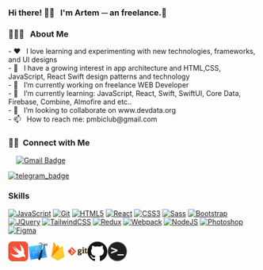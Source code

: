 ### Hi there! 👋🏼 &nbsp; I'm Artem ⏤ an freelance.👋  <br/>
<h3> 👨🏻‍💻 &nbsp; About Me </h3> 
- ❤️ &nbsp; I love learning and experimenting with new technologies, frameworks, and UI designs </br>
- 🌱 &nbsp; I have a growing interest in app architecture and HTML,CSS, JavaScript, React Swift design patterns and technology</br>
- 🔭 &nbsp; I’m currently working on freelance WEB Developer</br>
- 🌱 &nbsp; I’m currently learning: JavaScript, React, Swift, SwiftUI, Core Data, Firebase, Combine, Almofire and etc..</br>
- 👯 &nbsp; I’m looking to collaborate on www.devdata.org </br>
- 📫 &nbsp; How to reach me: pmbiclub@gmail.com </br>

<h3> 🤝🏻 &nbsp;Connect with Me </h3>

&nbsp;&nbsp;&nbsp;
[![Gmail Badge](https://img.shields.io/badge/Gmail-DB4437?logo=gmail&logoColor=white&link=mailto:pmbiclub@gmail.com)](mailto:pmbiclub@gmail.com)


[![telegram_badge](https://img.shields.io/badge/Telegram-2CA5E0?style=for-the-badge&logo=telegram&logoColor=white)](https://t.me/ArtemPMBI)

### Skills
<p align="left">
<a href="https://developer.mozilla.org/en-US/docs/Web/JavaScript" target="_blank" rel="noreferrer"><img src="https://raw.githubusercontent.com/danielcranney/readme-generator/main/public/icons/skills/javascript-colored.svg" width="36" height="36" alt="JavaScript" /></a>
<a href="https://git-scm.com/" target="_blank" rel="noreferrer"><img src="https://raw.githubusercontent.com/danielcranney/readme-generator/main/public/icons/skills/git-colored.svg" width="36" height="36" alt="Git" /></a>
<a href="https://developer.mozilla.org/en-US/docs/Glossary/HTML5" target="_blank" rel="noreferrer"><img src="https://raw.githubusercontent.com/danielcranney/readme-generator/main/public/icons/skills/html5-colored.svg" width="36" height="36" alt="HTML5" /></a>
<a href="https://reactjs.org/" target="_blank" rel="noreferrer"><img src="https://raw.githubusercontent.com/danielcranney/readme-generator/main/public/icons/skills/react-colored.svg" width="36" height="36" alt="React" /></a>
<a href="https://www.w3.org/TR/CSS/#css" target="_blank" rel="noreferrer"><img src="https://raw.githubusercontent.com/danielcranney/readme-generator/main/public/icons/skills/css3-colored.svg" width="36" height="36" alt="CSS3" /></a>
<a href="https://sass-lang.com/" target="_blank" rel="noreferrer"><img src="https://raw.githubusercontent.com/danielcranney/readme-generator/main/public/icons/skills/sass-colored.svg" width="36" height="36" alt="Sass" /></a>
<a href="https://getbootstrap.com/" target="_blank" rel="noreferrer"><img src="https://raw.githubusercontent.com/danielcranney/readme-generator/main/public/icons/skills/bootstrap-colored.svg" width="36" height="36" alt="Bootstrap" /></a>
<a href="https://jquery.com/" target="_blank" rel="noreferrer"><img src="https://raw.githubusercontent.com/danielcranney/readme-generator/main/public/icons/skills/jquery-colored.svg" width="36" height="36" alt="JQuery" /></a>
<a href="https://tailwindcss.com/" target="_blank" rel="noreferrer"><img src="https://raw.githubusercontent.com/danielcranney/readme-generator/main/public/icons/skills/tailwindcss-colored.svg" width="36" height="36" alt="TailwindCSS" /></a>
<a href="https://redux.js.org/" target="_blank" rel="noreferrer"><img src="https://raw.githubusercontent.com/danielcranney/readme-generator/main/public/icons/skills/redux-colored.svg" width="36" height="36" alt="Redux" /></a>
<a href="https://webpack.js.org/" target="_blank" rel="noreferrer"><img src="https://raw.githubusercontent.com/danielcranney/readme-generator/main/public/icons/skills/webpack-colored.svg" width="36" height="36" alt="Webpack" /></a>
<a href="https://nodejs.org/en/" target="_blank" rel="noreferrer"><img src="https://raw.githubusercontent.com/danielcranney/readme-generator/main/public/icons/skills/nodejs-colored.svg" width="36" height="36" alt="NodeJS" /></a>
<a href="https://www.adobe.com/uk/products/photoshop.html" target="_blank" rel="noreferrer"><img src="https://raw.githubusercontent.com/danielcranney/readme-generator/main/public/icons/skills/photoshop-colored.svg" width="36" height="36" alt="Photoshop" /></a>
<a href="https://www.figma.com/" target="_blank" rel="noreferrer"><img src="https://raw.githubusercontent.com/danielcranney/readme-generator/main/public/icons/skills/figma-colored.svg" width="36" height="36" alt="Figma" /></a>
</p>

<p>
<img align="left" alt="Swift" height="40px" src="https://github.com/DevDataOrg/DevDataOrg/blob/main/swift.png?raw=true" />
<img align="left" alt="Xcode" height="40px" src="https://github.com/DevDataOrg/DevDataOrg/blob/main/xcode.png?raw=true" />
<img align="left" alt="Firebase" height="40px" src="https://github.com/DevDataOrg/DevDataOrg/blob/main/firebase.png?raw=true" />
<img align="left" alt="Git" height="40px" src="https://github.com/DevDataOrg/DevDataOrg/blob/main/git.png?raw=true" />
<img align="left" alt="GitHub" height="40px" src="https://github.com/DevDataOrg/DevDataOrg/blob/main/github.png?raw=true" />
<img align="left" alt="Terminal" height="40px" src="https://github.com/DevDataOrg/DevDataOrg/blob/main/terminal.png?raw=true" /> </br>
</p>



<!--
**DevDataOrg/DevDataOrg** is a ✨ _special_ ✨ repository because its `README.md` (this file) appears on your GitHub profile.


<!---
<h3> ⚙️ &nbsp;GitHub Analytics </h3> 

&nbsp;&nbsp;&nbsp;![visitors](https://windard-visitor-badge.glitch.me/badge?page_id=windard.github.profile)

&nbsp;&nbsp;&nbsp;![David's GitHub stats](https://github-readme-stats.vercel.app/api/?username=DavidWrightOS&show_icons=true&title_color=4d8bf5&icon_color=4d8bf5&text_color=9f9f9f&bg_color=0e1116)
--->

